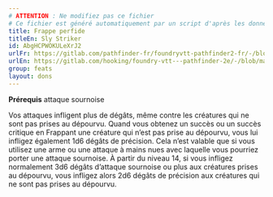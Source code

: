 ```yaml
---
# ATTENTION : Ne modifiez pas ce fichier
# Ce fichier est généré automatiquement par un script d'après les données du module Foundry VTT officiel et de sa traduction
title: Frappe perfide
titleEn: Sly Striker
id: AbgHCPWOKULeXrJ2
urlFr: https://gitlab.com/pathfinder-fr/foundryvtt-pathfinder2-fr/-/blob/master/data/feats/AbgHCPWOKULeXrJ2.htm
urlEn: https://gitlab.com/hooking/foundry-vtt---pathfinder-2e/-/blob/master/packs/data/feats.db/sly-striker.json
group: feats
layout: dons
---
```

**Prérequis** attaque sournoise

Vos attaques infligent plus de dégâts, même contre les créatures qui ne sont pas prises au dépourvu. Quand vous obtenez un succès ou un succès critique en Frappant une créature qui n’est pas prise au dépourvu, vous lui infligez également 1d6 dégâts de précision. Cela n’est valable que si vous utilisez une arme ou une attaque à mains nues avec laquelle vous pourriez porter une attaque sournoise. À partir du niveau 14, si vous infligez normalement 3d6 dégâts d’attaque sournoise ou plus aux créatures prises au dépourvu, vous infligez alors 2d6 dégâts de précision aux créatures qui ne sont pas prises au dépourvu. 


